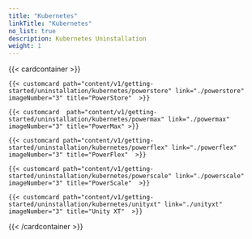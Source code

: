 ```yaml
---
title: "Kubernetes"
linkTitle: "Kubernetes"
no_list: true
description: Kubernetes Uninstallation
weight: 1
---
```


{{< cardcontainer >}} 

    {{< customcard path="content/v1/getting-started/uninstallation/kubernetes/powerstore" link="./powerstore"  imageNumber="3" title="PowerStore"  >}}

    {{< customcard  path="content/v1/getting-started/uninstallation/kubernetes/powermax" link="./powermax"  imageNumber="3" title="PowerMax" >}} 

    {{< customcard path="content/v1/getting-started/uninstallation/kubernetes/powerflex" link="./powerflex" imageNumber="3" title="PowerFlex"  >}} 

    {{< customcard path="content/v1/getting-started/uninstallation/kubernetes/powerscale" link="./powerscale"  imageNumber="3" title="PowerScale"  >}}

    {{< customcard path="content/v1/getting-started/uninstallation/kubernetes/unityxt" link="./unityxt"   imageNumber="3" title="Unity XT"  >}}

{{< /cardcontainer >}}
